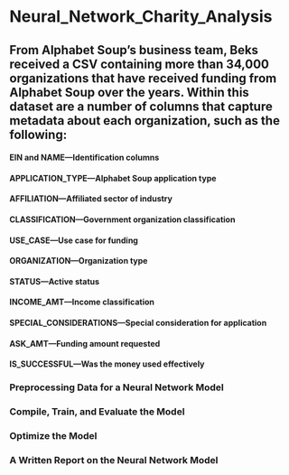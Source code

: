 # Neural_Network_Charity_Analysis

## From Alphabet Soup’s business team, Beks received a CSV containing more than 34,000 organizations that have received funding from Alphabet Soup over the years. Within this dataset are a number of columns that capture metadata about each organization, such as the following:

#### EIN and NAME—Identification columns
#### APPLICATION_TYPE—Alphabet Soup application type
#### AFFILIATION—Affiliated sector of industry
#### CLASSIFICATION—Government organization classification
#### USE_CASE—Use case for funding
#### ORGANIZATION—Organization type
#### STATUS—Active status
#### INCOME_AMT—Income classification
#### SPECIAL_CONSIDERATIONS—Special consideration for application
#### ASK_AMT—Funding amount requested
#### IS_SUCCESSFUL—Was the money used effectively

### Preprocessing Data for a Neural Network Model
### Compile, Train, and Evaluate the Model
### Optimize the Model
### A Written Report on the Neural Network Model
